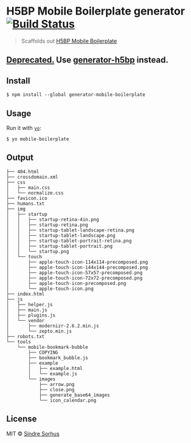 # H5BP Mobile Boilerplate generator [![Build Status](https://travis-ci.org/h5bp/generator-mobile-boilerplate.svg?branch=master)](https://travis-ci.org/h5bp/generator-mobile-boilerplate)

> Scaffolds out [H5BP Mobile Boilerplate](http://html5boilerplate.com/mobile/)

## [Deprecated.](https://github.com/h5bp/mobile-boilerplate) Use [generator-h5bp](https://github.com/h5bp/generator-h5bp) instead.


## Install

```
$ npm install --global generator-mobile-boilerplate
```


## Usage

Run it with [`yo`](https://github.com/yeoman/yo):

```
$ yo mobile-boilerplate
```


## Output

```
├── 404.html
├── crossdomain.xml
├── css
│   ├── main.css
│   └── normalize.css
├── favicon.ico
├── humans.txt
├── img
│   ├── startup
│   │   ├── startup-retina-4in.png
│   │   ├── startup-retina.png
│   │   ├── startup-tablet-landscape-retina.png
│   │   ├── startup-tablet-landscape.png
│   │   ├── startup-tablet-portrait-retina.png
│   │   ├── startup-tablet-portrait.png
│   │   └── startup.png
│   └── touch
│       ├── apple-touch-icon-114x114-precomposed.png
│       ├── apple-touch-icon-144x144-precomposed.png
│       ├── apple-touch-icon-57x57-precomposed.png
│       ├── apple-touch-icon-72x72-precomposed.png
│       ├── apple-touch-icon-precomposed.png
│       └── apple-touch-icon.png
├── index.html
├── js
│   ├── helper.js
│   ├── main.js
│   ├── plugins.js
│   └── vendor
│       ├── modernizr-2.6.2.min.js
│       └── zepto.min.js
├── robots.txt
└── tools
    └── mobile-bookmark-bubble
        ├── COPYING
        ├── bookmark_bubble.js
        ├── example
        │   ├── example.html
        │   └── example.js
        └── images
            ├── arrow.png
            ├── close.png
            ├── generate_base64_images
            └── icon_calendar.png
```


## License

MIT © [Sindre Sorhus](http://sindresorhus.com)
